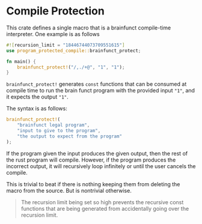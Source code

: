 # Compile Protection

This crate defines a single macro that is a brainfunct
compile-time interpreter. One example is as follows 
```rust
#![recursion_limit = "18446744073709551615"]
use program_protected_compile::brainfunct_protect;

fn main() {
    brainfunct_protect!("/,./+@", "1", "1");
}
```

`brainfunct_protect!` generates `const` functions that 
can be consumed at compile time to run the brain funct program
with the provided input `"1"`, and it expects the output `"1"`.

The syntax is as follows: 
```rust
brainfunct_protect!(
    "brainfunct legal program", 
    "input to give to the program", 
    "the output to expect from the program"
);
```

If the program given the input produces the given output,
then the rest of the rust program will compile. However,
if the program produces the incorrect output, it will recursively
loop infinitely or until the user cancels the compile. 

This is trivial to beat if there is nothing keeping them from 
deleting the macro from the source. But is nontrivial otherwise.

> The recursion limit being set so high prevents the recursive 
const functions that are being generated from accidentally
going over the recursion limit. 

